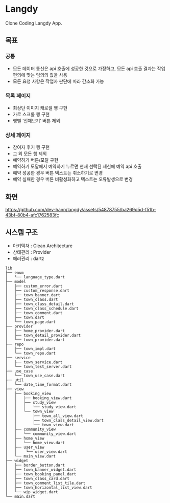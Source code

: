 # Langdy

Clone Coding Langdy App.

## 목표

### 공통

* 모든 데이터 통신은 api 호출에 성공한 것으로 가정하고, 모든 api 호출 결과는 작업 편의에 맞는 임의의 값을 사용
* 모든 요청 사항은 작업자 판단에 따라 간소화 가능

### 목록 페이지

* 최상단 이미지 캐로셀 행 구현
* 가로 스크롤 행 구현
* 행별 ‘전체보기’ 버튼 제외

### 상세 페이지

* 참여자 후기 행 구현
* 그 외 모든 행 제외
* 예약하기 버튼/모달 구현
* 예약하기 모달에서 예약하기 누르면 현재 선택된 세션에 예약 api 호출
* 예약 성공한 경우 버튼 텍스트는 취소하기로 변경
* 예약 실패한 경우 버튼 비활성화하고 텍스트는 오류발생으로 변경

## 화면

<https://github.com/dev-hann/langdy/assets/54878755/ba269d5d-f51b-43bf-80b4-afc1762583fc>

## 시스템 구조

* 아키텍쳐 : Clean Architecture
* 상태관리 : Provider
* 에러관리 : dartz

```text
lib
├── enum
│   └── language_type.dart
├── model
│   ├── custom_error.dart
│   ├── custom_response.dart
│   ├── town_banner.dart
│   ├── town_class.dart
│   ├── town_class_detail.dart
│   ├── town_class_schedule.dart
│   ├── town_comment.dart
│   ├── town.dart
│   └── town_page.dart
├── provider
│   ├── home_provider.dart
│   ├── town_detail_provider.dart
│   └── town_provider.dart
├── repo
│   ├── town_impl.dart
│   └── town_repo.dart
├── service
│   ├── town_service.dart
│   └── town_test_server.dart
├── use_case
│   └── town_use_case.dart
├── util
│   └── date_time_format.dart
├── view
│   ├── booking_view
│   │   ├── booking_view.dart
│   │   ├── study_view
│   │   │   └── study_view.dart
│   │   └── town_view
│   │       ├── town_all_view.dart
│   │       ├── town_class_detail_view.dart
│   │       └── town_view.dart
│   ├── community_view
│   │   └── community_view.dart
│   ├── home_view
│   │   └── home_view.dart
│   ├── user_view
│   │    └── user_view.dart
│   └── main_view.dart
├── widget
│   ├── border_button.dart
│   ├── town_banner_widget.dart
│   ├── town_booking_panel.dart
│   ├── town_class_card.dart
│   ├── town_comment_list_tile.dart
│   ├── town_horizontal_list_view.dart
│   └── wip_widget.dart
└── main.dart
```
